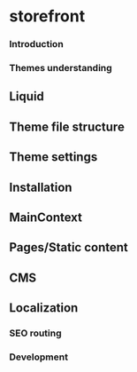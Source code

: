 # storefront

### Introduction

### Themes understanding

## Liquid

## Theme file structure

## Theme settings

## Installation

## MainContext

## Pages/Static content

## CMS

## Localization

### SEO routing

### Development
